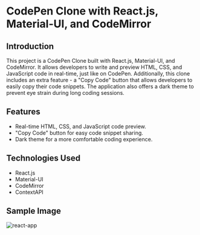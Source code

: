 # CodePen Clone with React.js, Material-UI, and CodeMirror

## Introduction

This project is a CodePen Clone built with React.js, Material-UI, and CodeMirror. It allows developers to write and preview HTML, CSS, and JavaScript code in real-time, just like on CodePen. Additionally, this clone includes an extra feature - a "Copy Code" button that allows developers to easily copy their code snippets. The application also offers a dark theme to prevent eye strain during long coding sessions.

## Features

-   Real-time HTML, CSS, and JavaScript code preview.
-   "Copy Code" button for easy code snippet sharing.
-   Dark theme for a more comfortable coding experience.


## Technologies Used

-   React.js
-   Material-UI
-   CodeMirror
-   ContextAPI

## Sample Image
![react-app](https://github.com/Gauravv-Gaikwad/Codepen/assets/139312029/e70b2304-58e5-4a79-b89b-09c8c98782bf)


